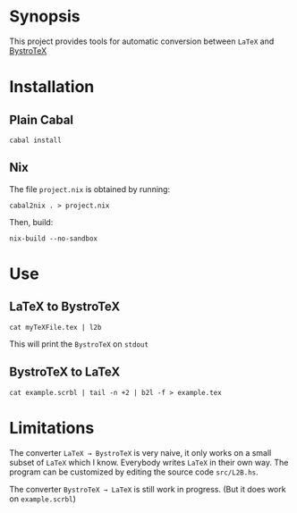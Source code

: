 Synopsis
========

This project provides tools for automatic conversion between `LaTeX` 
and [BystroTeX](http://andreimikhailov.com/slides/bystroTeX/slides-manual/index.html)


Installation
============

Plain Cabal
-----------

    cabal install

Nix
---

The file `project.nix` is obtained by running:

    cabal2nix . > project.nix

Then, build:

    nix-build --no-sandbox


Use
===

LaTeX to BystroTeX
------------------

    cat myTeXFile.tex | l2b

This will print the `BystroTeX` on `stdout`

BystroTeX to LaTeX
------------------

    cat example.scrbl | tail -n +2 | b2l -f > example.tex

Limitations
===========

The converter `LaTeX → BystroTeX` is very naive, it only works on a small subset of `LaTeX` which I know.
Everybody writes `LaTeX` in their own way. 
The program can be customized by editing the source code `src/L2B.hs`.

The converter `BystroTeX → LaTeX` is still work in progress. (But it 
does work on `example.scrbl`)


